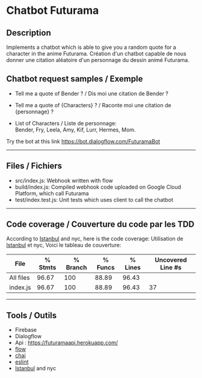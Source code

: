 # Chatbot Futurama

## Description  

Implements a chatbot which is able to give you a random quote for a character in the anime Futurama.
Création d'un chatbot capable de nous donner une citation aléatoire d'un personnage du dessin animé Futurama.

## Chatbot request samples  / Exemple

* Tell me a quote of Bender ?  / Dis moi une citation de Bender ?
* Tell me a quote of {Characters} ?  / Raconte moi une citation de {personnage} ?  

* List of Characters / Liste de personnage:  
Bender, Fry, Leela, Amy, Kif, Lurr, Hermes, Mom.  
<!-- Dr-Zoidberg,Zapp-Brannigan, the-reporter, Bob-Barker, Morgan-Proctor,  
Robot-Mob, Giant-Bender, Don-bot, Professor-Farnsworth.   -->

Try the bot at this link <https://bot.dialogflow.com/FuturamaBot>

----------------  

## Files / Fichiers  
* src/index.js: Webhook written with flow
* build/index.js: Compiled webhook code uploaded on Google Cloud Platform, which call Futurama
* test/index.test.js: Unit tests which uses client to call the chatbot

----------------  

## Code coverage / Couverture du code par les TDD    

According to [Istanbul](https://istanbul.js.org/) and nyc, here is the code coverage:
Utilisation de [Istanbul](https://istanbul.js.org/) et nyc, Voici le tableau de couverture:  

File      | % Stmts | % Branch | % Funcs | % Lines | Uncovered Line #s 
----------|---------|----------|---------|---------|-------------------
All files |   96.67 |      100 |   88.89 |   96.43 |                   
 index.js |   96.67 |      100 |   88.89 |   96.43 | 37                

----------------  

## Tools  / Outils

* Firebase  
* Dialogflow
* Api : <https://futuramaapi.herokuapp.com/>  
* [flow](https://flow.org/)
* [chai](https://www.chaijs.com/)
* [eslint](https://eslint.org/)
* [Istanbul](https://istanbul.js.org/) and nyc

